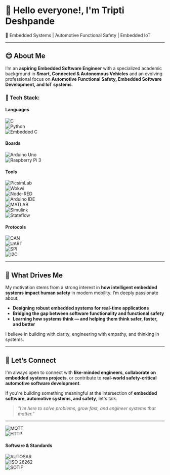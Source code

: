 # 👋 Hello everyone!, I'm Tripti Deshpande

🚗 Embedded Systems | Automotive Functional Safety | Embedded IoT 

---

## 😊 About Me

I’m an **aspiring Embedded Software Engineer** with a specialized academic background in **Smart, Connected & Autonomous Vehicles** and an evolving professional focus on **Automotive Functional Safety, Embedded Software Development, and IoT systems**.

### 🧰 Tech Stack:

#### Languages  
![C](https://img.shields.io/badge/C-%2300599C.svg?&style=for-the-badge&logo=c)  
![Python](https://img.shields.io/badge/Python-%233776AB.svg?&style=for-the-badge&logo=python)  
![Embedded C](https://img.shields.io/badge/Embedded%20C-%23007ACC.svg?&style=for-the-badge&logo=c)

#### Boards  
![Arduino Uno](https://img.shields.io/badge/Arduino_Uno-%23A1B86E.svg?&style=for-the-badge&logo=arduino)  
![Raspberry Pi 3](https://img.shields.io/badge/Raspberry_Pi_3-%23C51A4A.svg?&style=for-the-badge&logo=raspberry-pi)

#### Tools  
![PicsimLab](https://img.shields.io/badge/PicsimLab-lightgrey?style=for-the-badge)  
![Wokwi](https://img.shields.io/badge/Wokwi-lightgrey?style=for-the-badge)  
![Node-RED](https://img.shields.io/badge/Node--RED-FF3C4A.svg?&style=for-the-badge&logo=node-red&logoColor=white)  
![Arduino IDE](https://img.shields.io/badge/Arduino_IDE-00979D.svg?&style=for-the-badge&logo=arduino&logoColor=white)  
![MATLAB](https://img.shields.io/badge/MATLAB-F0F0F0.svg?&style=for-the-badge&logo=mathworks)  
![Simulink](https://img.shields.io/badge/Simulink-005KDI.svg?&style=for-the-badge&logo=simulink&logoColor=white)  
![Stateflow](https://img.shields.io/badge/Stateflow-1F77B4.svg?&style=for-the-badge&logo=stateflow&logoColor=white)

#### Protocols  
![CAN](https://img.shields.io/badge/CAN-Protocol-yellowgreen?style=for-the-badge)  
![UART](https://img.shields.io/badge/UART-Protocol-blue?style=for-the-badge)  
![SPI](https://img.shields.io/badge/SPI-Protocol-orange?style=for-the-badge)  
![I2C](https://img.shields.io/badge/I2C-Protocol-teal?style=for-the-badge)  

---

## 🎯 What Drives Me

My motivation stems from a strong interest in **how intelligent embedded systems impact human safety** in modern mobility. I’m deeply passionate about:

- **Designing robust embedded systems for real-time applications**
- **Bridging the gap between software functionality and functional safety**
- **Learning how systems think — and helping them think safer, faster, and better**

I believe in building with clarity, engineering with empathy, and thinking in systems.

---

## 🤝 Let’s Connect

I'm always open to connect with **like-minded engineers**, **collaborate on embedded systems projects**, or contribute to **real-world safety-critical automotive software development**.

If you're building something meaningful at the intersection of **embedded software, automotive systems, and safety**, let's talk.

> _"I’m here to solve problems, grow fast, and engineer systems that matter.”_

---

![MQTT](https://img.shields.io/badge/MQTT-Protocol-44CC11?style=for-the-badge)  
![HTTP](https://img.shields.io/badge/HTTP-Protocol-gray?style=for-the-badge)

#### Software & Standards  
![AUTOSAR](https://img.shields.io/badge/AUTOSAR-Classic-blue?style=for-the-badge)  
![ISO 26262](https://img.shields.io/badge/ISO_26262-Standard-orange?style=for-the-badge)  
![SOTIF](https://img.shields.io/badge/SOTIF-Standard-010B13?style=for-the-badge)

